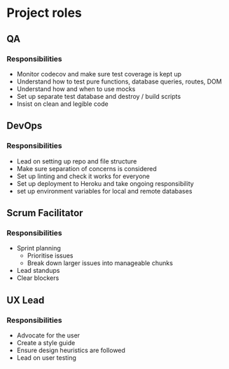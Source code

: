 # Project roles

## QA

### Responsibilities

- Monitor codecov and make sure test coverage is kept up
- Understand how to test pure functions, database queries, routes, DOM
- Understand how and when to use mocks
- Set up separate test database and destroy / build scripts
- Insist on clean and legible code

## DevOps

### Responsibilities

- Lead on setting up repo and file structure
- Make sure separation of concerns is considered
- Set up linting and check it works for everyone
- Set up deployment to Heroku and take ongoing responsibility
- set up environment variables for local and remote databases

## Scrum Facilitator

### Responsibilities

- Sprint planning
  - Prioritise issues
  - Break down larger issues into manageable chunks
- Lead standups
- Clear blockers

## UX Lead

### Responsibilities

- Advocate for the user
- Create a style guide
- Ensure design heuristics are followed
- Lead on user testing
